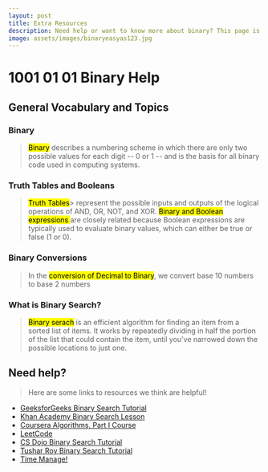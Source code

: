 ```yaml
---
layout: post
title: Extra Resources 
description: Need help or want to know more about binary? This page is for you!
image: assets/images/binaryeasyas123.jpg
---
```


# 1001 01 01 Binary Help

## General Vocabulary and Topics


### Binary
> <mark>Binary</mark> describes a numbering scheme in which there are only two possible values for each digit -- 0 or 1 -- and is the basis for all binary code used in computing systems. 

### Truth Tables and Booleans
> <mark>Truth Tables</mark>> represent the possible inputs and outputs of the logical operations of AND, OR, NOT, and XOR. <mark>Binary and Boolean expressions </mark> are closely related because Boolean expressions are typically used to evaluate binary values, which can either be true or false (1 or 0).

### Binary Conversions
> In the <mark>conversion of Decimal to Binary</mark>, we convert base 10 numbers to base 2 numbers

### What is Binary Search?
> <mark>Binary serach</mark> is an efficient algorithm for finding an item from a sorted list of items. It works by repeatedly dividing in half the portion of the list that could contain the item, until you've narrowed down the possible locations to just one.


## Need help?
> Here are some links to resources we think are helpful!

- [GeeksforGeeks Binary Search Tutorial](https://www.geeksforgeeks.org/binary-search/)
- [Khan Academy Binary Search Lesson](https://www.khanacademy.org/computing/computer-science/algorithms/binary-search/a/binary-search)
- [Coursera Algorithms, Part I Course](https://www.coursera.org/learn/algorithms-part1)
- [LeetCode](https://leetcode.com/problemset/all/?topicSlugs=binary-search)
- [CS Dojo Binary Search Tutorial](https://www.youtube.com/watch?v=P3YID7liBug)
- [Tushar Roy Binary Search Tutorial](https://www.youtube.com/watch?v=GU7DpgHINWQ)
- [Time Manage!](https://www.youtube.com/watch?v=iDbdXTMnOmE)